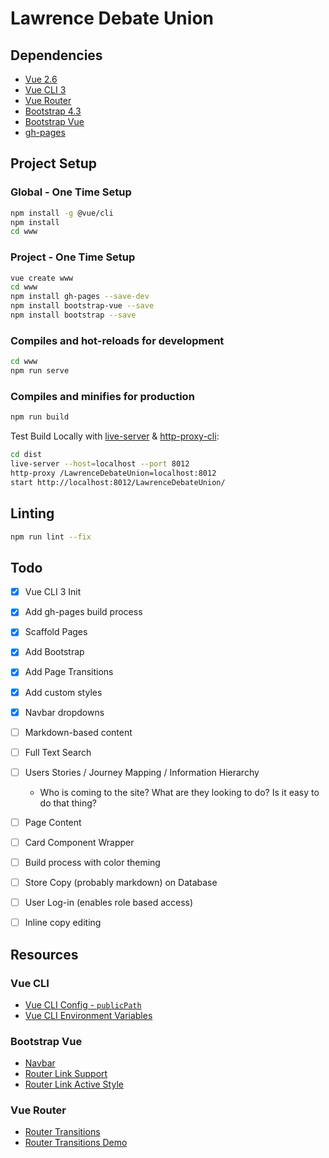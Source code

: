 # Lawrence Debate Union

## Dependencies

* [Vue 2.6](https://vuejs.org/)
* [Vue CLI 3](https://cli.vuejs.org/guide/creating-a-project.html#vue-create)
* [Vue Router](https://router.vuejs.org/)
* [Bootstrap 4.3](https://getbootstrap.com/docs/4.3/getting-started/introduction/)
* [Bootstrap Vue](https://bootstrap-vue.js.org/)
* [gh-pages](https://www.npmjs.com/package/gh-pages)

## Project Setup

### Global - One Time Setup

```bash
npm install -g @vue/cli
npm install
cd www
```

### Project - One Time Setup

```bash
vue create www
cd www
npm install gh-pages --save-dev
npm install bootstrap-vue --save
npm install bootstrap --save
```

### Compiles and hot-reloads for development

```bash
cd www
npm run serve
```

### Compiles and minifies for production

```bash
npm run build
```

Test Build Locally with [live-server](https://www.npmjs.com/package/live-server) & [http-proxy-cli](https://www.npmjs.com/package/http-proxy-cli):

```bash
cd dist
live-server --host=localhost --port 8012
http-proxy /LawrenceDebateUnion=localhost:8012
start http://localhost:8012/LawrenceDebateUnion/
```

## Linting

```bash
npm run lint --fix
```

## Todo

* [x] Vue CLI 3 Init
* [x] Add gh-pages build process
* [x] Scaffold Pages
* [x] Add Bootstrap
* [x] Add Page Transitions
* [x] Add custom styles
* [x] Navbar dropdowns
* [ ] Markdown-based content
* [ ] Full Text Search
* [ ] Users Stories / Journey Mapping / Information Hierarchy
  * Who is coming to the site?  What are they looking to do?  Is it easy to do that thing?
* [ ] Page Content
* [ ] Card Component Wrapper
* [ ] Build process with color theming
* [ ] Store Copy (probably markdown) on Database
* [ ] User Log-in (enables role based access)
* [ ] Inline copy editing


## Resources

### Vue CLI

* [Vue CLI Config - `publicPath`](https://cli.vuejs.org/config/#publicpath)
* [Vue CLI Environment Variables](https://cli.vuejs.org/guide/mode-and-env.html#modes)

### Bootstrap Vue

* [Navbar](https://bootstrap-vue.js.org/docs/components/navbar)
* [Router Link Support](https://bootstrap-vue.js.org/docs/reference/router-links/)
* [Router Link Active Style](https://stackoverflow.com/questions/46083220/how-to-vuejs-router-link-active-style)

### Vue Router

* [Router Transitions](https://router.vuejs.org/guide/advanced/transitions.html#per-route-transition)
* [Router Transitions Demo](https://markus.oberlehner.net/blog/vue-router-page-transitions/)
